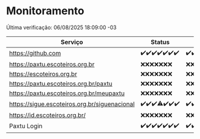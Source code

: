 # Monitoramento

Última verificação: 06/08/2025 18:09:00 -03

|Serviço|Status|Últimas 24h|
|---|---|---|
|https://github.com|<span title="2025-07-30: OK=23">✔️</span><span title="2025-07-31: OK=23">✔️</span><span title="2025-08-01: OK=22">✔️</span><span title="2025-08-02: OK=23">✔️</span><span title="2025-08-03: OK=22">✔️</span><span title="2025-08-04: OK=22">✔️</span><span title="2025-08-05: OK=19">✔️</span>|<span title="05/08/2025 18:09:00 -03 : 200">✔️</span><span title="05/08/2025 19:10:00 -03 : 200">✔️</span><span title="05/08/2025 20:10:00 -03 : 200">✔️</span><span title="05/08/2025 21:54:00 -03 : 200">✔️</span><span title="05/08/2025 23:56:00 -03 : 200">✔️</span><span title="06/08/2025 01:01:00 -03 : 200">✔️</span><span title="06/08/2025 02:22:00 -03 : 200">✔️</span><span title="06/08/2025 03:18:00 -03 : 200">✔️</span><span title="06/08/2025 04:16:00 -03 : 200">✔️</span><span title="06/08/2025 05:15:00 -03 : 200">✔️</span><span title="06/08/2025 06:17:00 -03 : 200">✔️</span><span title="06/08/2025 07:12:00 -03 : 200">✔️</span><span title="06/08/2025 08:09:00 -03 : 200">✔️</span><span title="06/08/2025 09:21:00 -03 : 200">✔️</span><span title="06/08/2025 10:35:00 -03 : 200">✔️</span><span title="06/08/2025 11:14:00 -03 : 200">✔️</span><span title="06/08/2025 12:12:00 -03 : 200">✔️</span><span title="06/08/2025 13:13:00 -03 : 200">✔️</span><span title="06/08/2025 14:14:00 -03 : 200">✔️</span><span title="06/08/2025 15:15:00 -03 : 200">✔️</span><span title="06/08/2025 16:12:00 -03 : 200">✔️</span><span title="06/08/2025 17:11:00 -03 : 200">✔️</span><span title="06/08/2025 18:09:00 -03 : 200">✔️</span>|
|https://paxtu.escoteiros.org.br|<span title="2025-07-30: Falhas=23">❌</span><span title="2025-07-31: Falhas=23">❌</span><span title="2025-08-01: Falhas=22">❌</span><span title="2025-08-02: Falhas=23">❌</span><span title="2025-08-03: Falhas=22">❌</span><span title="2025-08-04: Falhas=22">❌</span><span title="2025-08-05: Falhas=19">❌</span>|<span title="05/08/2025 18:09:00 -03 : 403">❌</span><span title="05/08/2025 19:10:00 -03 : 403">❌</span><span title="05/08/2025 20:10:00 -03 : 403">❌</span><span title="05/08/2025 21:54:00 -03 : 403">❌</span><span title="05/08/2025 23:56:00 -03 : 403">❌</span><span title="06/08/2025 01:01:00 -03 : 403">❌</span><span title="06/08/2025 02:22:00 -03 : 403">❌</span><span title="06/08/2025 03:18:00 -03 : 403">❌</span><span title="06/08/2025 04:16:00 -03 : 403">❌</span><span title="06/08/2025 05:15:00 -03 : 403">❌</span><span title="06/08/2025 06:17:00 -03 : 403">❌</span><span title="06/08/2025 07:12:00 -03 : 403">❌</span><span title="06/08/2025 08:09:00 -03 : 403">❌</span><span title="06/08/2025 09:21:00 -03 : 403">❌</span><span title="06/08/2025 10:35:00 -03 : 403">❌</span><span title="06/08/2025 11:14:00 -03 : 403">❌</span><span title="06/08/2025 12:12:00 -03 : 403">❌</span><span title="06/08/2025 13:13:00 -03 : 403">❌</span><span title="06/08/2025 14:14:00 -03 : 403">❌</span><span title="06/08/2025 15:15:00 -03 : 403">❌</span><span title="06/08/2025 16:12:00 -03 : 403">❌</span><span title="06/08/2025 17:11:00 -03 : 403">❌</span><span title="06/08/2025 18:09:00 -03 : 403">❌</span>|
|https://escoteiros.org.br|<span title="2025-07-30: Falhas=23">❌</span><span title="2025-07-31: Falhas=23">❌</span><span title="2025-08-01: Falhas=22">❌</span><span title="2025-08-02: Falhas=23">❌</span><span title="2025-08-03: Falhas=22">❌</span><span title="2025-08-04: Falhas=22">❌</span><span title="2025-08-05: Falhas=19">❌</span>|<span title="05/08/2025 18:09:00 -03 : 403">❌</span><span title="05/08/2025 19:10:00 -03 : 403">❌</span><span title="05/08/2025 20:10:00 -03 : 403">❌</span><span title="05/08/2025 21:54:00 -03 : 403">❌</span><span title="05/08/2025 23:56:00 -03 : 403">❌</span><span title="06/08/2025 01:01:00 -03 : 403">❌</span><span title="06/08/2025 02:22:00 -03 : 403">❌</span><span title="06/08/2025 03:18:00 -03 : 403">❌</span><span title="06/08/2025 04:16:00 -03 : 403">❌</span><span title="06/08/2025 05:15:00 -03 : 403">❌</span><span title="06/08/2025 06:17:00 -03 : 403">❌</span><span title="06/08/2025 07:12:00 -03 : 403">❌</span><span title="06/08/2025 08:09:00 -03 : 403">❌</span><span title="06/08/2025 09:21:00 -03 : 403">❌</span><span title="06/08/2025 10:35:00 -03 : 403">❌</span><span title="06/08/2025 11:14:00 -03 : 403">❌</span><span title="06/08/2025 12:12:00 -03 : 403">❌</span><span title="06/08/2025 13:13:00 -03 : 403">❌</span><span title="06/08/2025 14:14:00 -03 : 403">❌</span><span title="06/08/2025 15:15:00 -03 : 403">❌</span><span title="06/08/2025 16:12:00 -03 : 403">❌</span><span title="06/08/2025 17:11:00 -03 : 403">❌</span><span title="06/08/2025 18:09:00 -03 : 403">❌</span>|
|https://paxtu.escoteiros.org.br/paxtu|<span title="2025-07-30: Falhas=23">❌</span><span title="2025-07-31: Falhas=23">❌</span><span title="2025-08-01: Falhas=22">❌</span><span title="2025-08-02: Falhas=23">❌</span><span title="2025-08-03: Falhas=22">❌</span><span title="2025-08-04: Falhas=22">❌</span><span title="2025-08-05: Falhas=19">❌</span>|<span title="05/08/2025 18:09:00 -03 : 403">❌</span><span title="05/08/2025 19:10:00 -03 : 403">❌</span><span title="05/08/2025 20:10:00 -03 : 403">❌</span><span title="05/08/2025 21:54:00 -03 : 403">❌</span><span title="05/08/2025 23:56:00 -03 : 403">❌</span><span title="06/08/2025 01:01:00 -03 : 403">❌</span><span title="06/08/2025 02:22:00 -03 : 403">❌</span><span title="06/08/2025 03:18:00 -03 : 403">❌</span><span title="06/08/2025 04:16:00 -03 : 403">❌</span><span title="06/08/2025 05:15:00 -03 : 403">❌</span><span title="06/08/2025 06:17:00 -03 : 403">❌</span><span title="06/08/2025 07:12:00 -03 : 403">❌</span><span title="06/08/2025 08:09:00 -03 : 403">❌</span><span title="06/08/2025 09:21:00 -03 : 403">❌</span><span title="06/08/2025 10:35:00 -03 : 403">❌</span><span title="06/08/2025 11:14:00 -03 : 403">❌</span><span title="06/08/2025 12:12:00 -03 : 403">❌</span><span title="06/08/2025 13:13:00 -03 : 403">❌</span><span title="06/08/2025 14:14:00 -03 : 403">❌</span><span title="06/08/2025 15:15:00 -03 : 403">❌</span><span title="06/08/2025 16:12:00 -03 : 403">❌</span><span title="06/08/2025 17:11:00 -03 : 403">❌</span><span title="06/08/2025 18:09:00 -03 : 403">❌</span>|
|https://paxtu.escoteiros.org.br/meupaxtu|<span title="2025-07-30: Falhas=23">❌</span><span title="2025-07-31: Falhas=23">❌</span><span title="2025-08-01: Falhas=22">❌</span><span title="2025-08-02: Falhas=23">❌</span><span title="2025-08-03: Falhas=22">❌</span><span title="2025-08-04: Falhas=22">❌</span><span title="2025-08-05: Falhas=19">❌</span>|<span title="05/08/2025 18:09:00 -03 : 403">❌</span><span title="05/08/2025 19:10:00 -03 : 403">❌</span><span title="05/08/2025 20:10:00 -03 : 403">❌</span><span title="05/08/2025 21:54:00 -03 : 403">❌</span><span title="05/08/2025 23:56:00 -03 : 403">❌</span><span title="06/08/2025 01:01:00 -03 : 403">❌</span><span title="06/08/2025 02:22:00 -03 : 403">❌</span><span title="06/08/2025 03:18:00 -03 : 403">❌</span><span title="06/08/2025 04:16:00 -03 : 403">❌</span><span title="06/08/2025 05:15:00 -03 : 403">❌</span><span title="06/08/2025 06:17:00 -03 : 403">❌</span><span title="06/08/2025 07:12:00 -03 : 403">❌</span><span title="06/08/2025 08:09:00 -03 : 403">❌</span><span title="06/08/2025 09:21:00 -03 : 403">❌</span><span title="06/08/2025 10:35:00 -03 : 403">❌</span><span title="06/08/2025 11:14:00 -03 : 403">❌</span><span title="06/08/2025 12:12:00 -03 : 403">❌</span><span title="06/08/2025 13:13:00 -03 : 403">❌</span><span title="06/08/2025 14:14:00 -03 : 403">❌</span><span title="06/08/2025 15:15:00 -03 : 403">❌</span><span title="06/08/2025 16:12:00 -03 : 403">❌</span><span title="06/08/2025 17:11:00 -03 : 403">❌</span><span title="06/08/2025 18:09:00 -03 : 403">❌</span>|
|https://sigue.escoteiros.org.br/siguenacional|<span title="2025-07-30: OK=23">✔️</span><span title="2025-07-31: OK=23">✔️</span><span title="2025-08-01: OK=22">✔️</span><span title="2025-08-02: OK=22, Falhas=1">⚠️</span><span title="2025-08-03: OK=22">✔️</span><span title="2025-08-04: OK=22">✔️</span><span title="2025-08-05: OK=19">✔️</span>|<span title="05/08/2025 18:09:00 -03 : 200">✔️</span><span title="05/08/2025 19:10:00 -03 : 200">✔️</span><span title="05/08/2025 20:10:00 -03 : 200">✔️</span><span title="05/08/2025 21:54:00 -03 : 200">✔️</span><span title="05/08/2025 23:56:00 -03 : 200">✔️</span><span title="06/08/2025 01:01:00 -03 : 200">✔️</span><span title="06/08/2025 02:22:00 -03 : 200">✔️</span><span title="06/08/2025 03:18:00 -03 : 200">✔️</span><span title="06/08/2025 04:16:00 -03 : 200">✔️</span><span title="06/08/2025 05:15:00 -03 : 200">✔️</span><span title="06/08/2025 06:17:00 -03 : 200">✔️</span><span title="06/08/2025 07:12:00 -03 : 200">✔️</span><span title="06/08/2025 08:09:00 -03 : 200">✔️</span><span title="06/08/2025 09:21:00 -03 : 200">✔️</span><span title="06/08/2025 10:35:00 -03 : 200">✔️</span><span title="06/08/2025 11:14:00 -03 : 200">✔️</span><span title="06/08/2025 12:12:00 -03 : 200">✔️</span><span title="06/08/2025 13:13:00 -03 : 200">✔️</span><span title="06/08/2025 14:14:00 -03 : 200">✔️</span><span title="06/08/2025 15:15:00 -03 : 200">✔️</span><span title="06/08/2025 16:12:00 -03 : 200">✔️</span><span title="06/08/2025 17:11:00 -03 : 200">✔️</span><span title="06/08/2025 18:09:00 -03 : 200">✔️</span>|
|https://id.escoteiros.org.br/|<span title="2025-07-30: Falhas=23">❌</span><span title="2025-07-31: Falhas=23">❌</span><span title="2025-08-01: Falhas=22">❌</span><span title="2025-08-02: Falhas=23">❌</span><span title="2025-08-03: Falhas=22">❌</span><span title="2025-08-04: Falhas=22">❌</span><span title="2025-08-05: Falhas=19">❌</span>|<span title="05/08/2025 18:09:00 -03 : 403">❌</span><span title="05/08/2025 19:10:00 -03 : 403">❌</span><span title="05/08/2025 20:10:00 -03 : 403">❌</span><span title="05/08/2025 21:54:00 -03 : 403">❌</span><span title="05/08/2025 23:56:00 -03 : 403">❌</span><span title="06/08/2025 01:02:00 -03 : 403">❌</span><span title="06/08/2025 02:22:00 -03 : 403">❌</span><span title="06/08/2025 03:18:00 -03 : 403">❌</span><span title="06/08/2025 04:16:00 -03 : 403">❌</span><span title="06/08/2025 05:15:00 -03 : 403">❌</span><span title="06/08/2025 06:17:00 -03 : 403">❌</span><span title="06/08/2025 07:12:00 -03 : 403">❌</span><span title="06/08/2025 08:09:00 -03 : 403">❌</span><span title="06/08/2025 09:21:00 -03 : 403">❌</span><span title="06/08/2025 10:35:00 -03 : 403">❌</span><span title="06/08/2025 11:14:00 -03 : 403">❌</span><span title="06/08/2025 12:12:00 -03 : 403">❌</span><span title="06/08/2025 13:13:00 -03 : 403">❌</span><span title="06/08/2025 14:14:00 -03 : 403">❌</span><span title="06/08/2025 15:15:00 -03 : 403">❌</span><span title="06/08/2025 16:12:00 -03 : 403">❌</span><span title="06/08/2025 17:11:00 -03 : 403">❌</span><span title="06/08/2025 18:09:00 -03 : 403">❌</span>|
|Paxtu Login|<span title="2025-07-30: OK=23">✔️</span><span title="2025-07-31: OK=23">✔️</span><span title="2025-08-01: OK=22">✔️</span><span title="2025-08-02: OK=23">✔️</span><span title="2025-08-03: OK=22">✔️</span><span title="2025-08-04: OK=22">✔️</span><span title="2025-08-05: OK=19">✔️</span>|<span title="05/08/2025 18:09:00 -03 : 200">✔️</span><span title="05/08/2025 19:10:00 -03 : 200">✔️</span><span title="05/08/2025 20:10:00 -03 : 200">✔️</span><span title="05/08/2025 21:54:00 -03 : 200">✔️</span><span title="05/08/2025 23:56:00 -03 : 200">✔️</span><span title="06/08/2025 01:02:00 -03 : 200">✔️</span><span title="06/08/2025 02:22:00 -03 : 200">✔️</span><span title="06/08/2025 03:18:00 -03 : 200">✔️</span><span title="06/08/2025 04:16:00 -03 : 200">✔️</span><span title="06/08/2025 05:15:00 -03 : 200">✔️</span><span title="06/08/2025 06:17:00 -03 : 200">✔️</span><span title="06/08/2025 07:12:00 -03 : 200">✔️</span><span title="06/08/2025 08:09:00 -03 : 200">✔️</span><span title="06/08/2025 09:21:00 -03 : 200">✔️</span><span title="06/08/2025 10:35:00 -03 : 200">✔️</span><span title="06/08/2025 11:14:00 -03 : 200">✔️</span><span title="06/08/2025 12:12:00 -03 : 200">✔️</span><span title="06/08/2025 13:13:00 -03 : 200">✔️</span><span title="06/08/2025 14:14:00 -03 : 200">✔️</span><span title="06/08/2025 15:15:00 -03 : 200">✔️</span><span title="06/08/2025 16:12:00 -03 : 200">✔️</span><span title="06/08/2025 17:11:00 -03 : 200">✔️</span><span title="06/08/2025 18:09:00 -03 : 200">✔️</span>|
